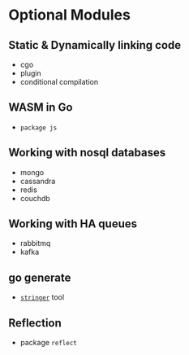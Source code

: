 # Optional Modules

## Static & Dynamically linking code

- cgo
- plugin
- conditional compilation

## WASM in Go

- `package js`

## Working with nosql databases

- mongo
- cassandra
- redis
- couchdb

## Working with HA queues

- rabbitmq
- kafka

## go generate

- [`stringer`](https://blog.golang.org/generate) tool

## Reflection

- package `reflect`
